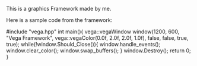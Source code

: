This is a graphics Framework made by me.


Here is a sample code from the framework:

#include "vega.hpp"
int main(){
  vega::vegaWindow window(1200, 600, "Vega Framework", vega::vegaColor(0.0f, 2.0f, 2.0f, 1.0f), false, false, true, true);
  while(!window.Should_Close()){
    window.handle_events();
    window.clear_color();
    window.swap_buffers();
    }
  window.Destroy();
  return 0;
}
